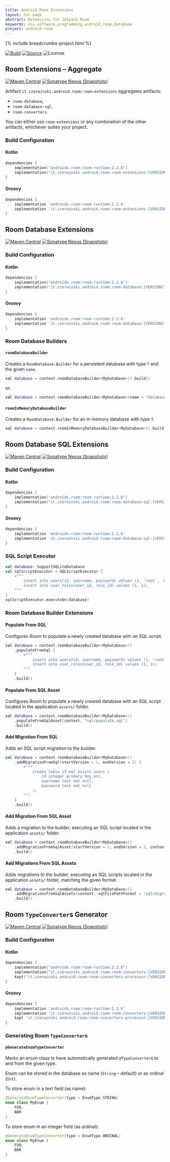 ```yaml
---
title: Android Room Extensions
layout: toc-page
abstract: Extensions for Jetpack Room
keywords: oss,software,programming,android,room,database
project: android-room
---
```


{% include breadcrumbs-project.html %}

[![Build](https://github.com/sczerwinski/android-room/workflows/Build/badge.svg)][ci-build]
[![Source](https://img.shields.io/badge/source-GitHub-blue.svg)](https://github.com/sczerwinski/android-room)
![License](https://img.shields.io/badge/license-Apache%202-blue)

## Room Extensions – Aggregate

[![Maven Central](https://img.shields.io/maven-central/v/it.czerwinski.android.room/room-extensions)][room-extensions-release]
[![Sonatype Nexus (Snapshots)](https://img.shields.io/nexus/s/it.czerwinski.android.room/room-extensions?server=https%3A%2F%2Foss.sonatype.org)][room-extensions-snapshot]

Artifact `it.czerwinski.android.room:room-extensions` aggregates artifacts:
- `room-database`,
- `room-database-sql`,
- `room-converters`.

You can either use `room-extensions` or any combination of the other artifacts, whichever suites your project.

### Build Configuration

#### Kotlin
```kotlin
dependencies {
    implementation("androidx.room:room-runtime:2.2.6")
    implementation("it.czerwinski.android.room:room-extensions:[VERSION]")
}
```

#### Groovy
```groovy
dependencies {
    implementation 'androidx.room:room-runtime:2.2.6'
    implementation 'it.czerwinski.android.room:room-extensions:[VERSION]'
}
```

## Room Database Extensions

[![Maven Central](https://img.shields.io/maven-central/v/it.czerwinski.android.room/room-database)][room-database-release]
[![Sonatype Nexus (Snapshots)](https://img.shields.io/nexus/s/it.czerwinski.android.room/room-database?server=https%3A%2F%2Foss.sonatype.org)][room-database-snapshot]

### Build Configuration

#### Kotlin
```kotlin
dependencies {
    implementation("androidx.room:room-runtime:2.2.6")
    implementation("it.czerwinski.android.room:room-database:[VERSION]")
}
```

#### Groovy
```groovy
dependencies {
    implementation 'androidx.room:room-runtime:2.2.6'
    implementation 'it.czerwinski.android.room:room-database:[VERSION]'
}
```

### Room Database Builders

#### `roomDatabaseBuilder`
Creates a `RoomDatabase.Builder` for a persistent database with type `T` and the given `name`.

```kotlin
val database = context.roomDatabaseBuilder<MyDatabase>().build()
```
or:
```kotlin
val database = context.roomDatabaseBuilder<MyDatabase>(name = "database").build()
```

#### `roomInMemoryDatabaseBuilder`
Creates a `RoomDatabase.Builder` for an in memory database with type `T`.

```kotlin
val database = context.roomInMemoryDatabaseBuilder<MyDatabase>().build()
```

## Room Database SQL Extensions

[![Maven Central](https://img.shields.io/maven-central/v/it.czerwinski.android.room/room-database-sql)][room-database-sql-release]
[![Sonatype Nexus (Snapshots)](https://img.shields.io/nexus/s/it.czerwinski.android.room/room-database-sql?server=https%3A%2F%2Foss.sonatype.org)][room-database-sql-snapshot]

### Build Configuration

#### Kotlin
```kotlin
dependencies {
    implementation("androidx.room:room-runtime:2.2.6")
    implementation("it.czerwinski.android.room:room-database-sql:[VERSION]")
}
```

#### Groovy
```groovy
dependencies {
    implementation 'androidx.room:room-runtime:2.2.6'
    implementation 'it.czerwinski.android.room:room-database-sql:[VERSION]'
}
```

### SQL Script Executor

```kotlin
val database: SupportSQLiteDatabase
val sqlScriptExecutor = SQLScriptExecutor {
    +"""
        insert into users(id, username, password) values (1, 'root', 'qwerty');
        insert into user_roles(user_id, role_id) values (1, 1);
    """
}
sqlScriptExecutor.executeOn(database)
```

### Room Database Builder Extensions

#### Populate From SQL
Configures Room to populate a newly created database with an SQL script.

```kotlin
val database = context.roomDatabaseBuilder<MyDatabase>()
    .populateFromSql {
        +"""
            insert into users(id, username, password) values (1, 'root', 'qwerty');
            insert into user_roles(user_id, role_id) values (1, 1);
        """
    }
    .build()
```

#### Populate From SQL Asset
Configures Room to populate a newly created database with an SQL script located in the application `assets/` folder.

```kotlin
val database = context.roomDatabaseBuilder<MyDatabase>()
    .populateFromSqlAsset(context, "sql/populate.sql")
    .build()
```

#### Add Migration From SQL
Adds an SQL script migration to the builder.

```kotlin
val database = context.roomDatabaseBuilder<MyDatabase>()
    .addMigrationFromSql(startVersion = 1, endVersion = 2) {
        +"""
            create table if not exists users (
                id integer primary key asc,
                username text not null,
                password text not null
            );
        """
    }
    .build()
```

#### Add Migration From SQL Asset
Adds a migration to the builder, executing an SQL script located in the application `assets/` folder.

```kotlin
val database = context.roomDatabaseBuilder<MyDatabase>()
    .addMigrationFromSqlAsset(startVersion = 1, endVersion = 2, context, "sql/migrate_1_2.sql")
    .build()
```

#### Add Migrations From SQL Assets
Adds migrations to the builder, executing an SQL scripts located in the application `assets/` folder,
matching the given format.

```kotlin
val database = context.roomDatabaseBuilder<MyDatabase>()
    .addMigrationsFromSqlAssets(context, sqlFilePathFormat = "sql/migrate_{}_{}.sql")
    .build()
```

## Room `TypeConverter`s Generator

[![Maven Central](https://img.shields.io/maven-central/v/it.czerwinski.android.room/room-converters)][room-converters-release]
[![Sonatype Nexus (Snapshots)](https://img.shields.io/nexus/s/it.czerwinski.android.room/room-converters?server=https%3A%2F%2Foss.sonatype.org)][room-converters-snapshot]

### Build Configuration

#### Kotlin
```kotlin
dependencies {
    implementation("androidx.room:room-runtime:2.2.6")
    implementation("it.czerwinski.android.room:room-converters:[VERSION]")
    kapt("it.czerwinski.android.room:room-converters-processor:[VERSION]")
}
```

#### Groovy
```groovy
dependencies {
    implementation 'androidx.room:room-runtime:2.2.6'
    implementation 'it.czerwinski.android.room:room-converters:[VERSION]'
    kapt 'it.czerwinski.android.room:room-converters-processor:[VERSION]'
}
```

### Generating Room `TypeConverter`s

#### `@GenerateEnumTypeConverter`
Marks an enum class to have automatically generated `@TypeConverter`s to and from the given type.

Enum can be stored in the database as name (`String` – default) or as ordinal (`Int`).

To store enum in a text field (as name):
```kotlin
@GenerateEnumTypeConverter(type = EnumType.STRING)
enum class MyEnum {
    FOO,
    BAR
}
```

To store enum in an integer field (as ordinal):
```kotlin
@GenerateEnumTypeConverter(type = EnumType.ORDINAL)
enum class MyEnum {
    FOO,
    BAR
}
```


[ci-build]: https://github.com/sczerwinski/android-room/actions?query=workflow%3ABuild
[room-extensions-release]: https://repo1.maven.org/maven2/it/czerwinski/android/room/room-extensions/
[room-extensions-snapshot]: https://oss.sonatype.org/content/repositories/snapshots/it/czerwinski/android/room/room-extensions/
[room-database-release]: https://repo1.maven.org/maven2/it/czerwinski/android/room/room-database/
[room-database-snapshot]: https://oss.sonatype.org/content/repositories/snapshots/it/czerwinski/android/room/room-database/
[room-database-sql-release]: https://repo1.maven.org/maven2/it/czerwinski/android/room/room-database-sql/
[room-database-sql-snapshot]: https://oss.sonatype.org/content/repositories/snapshots/it/czerwinski/android/room/room-database-sql/
[room-converters-release]: https://repo1.maven.org/maven2/it/czerwinski/android/room/room-converters/
[room-converters-snapshot]: https://oss.sonatype.org/content/repositories/snapshots/it/czerwinski/android/room/room-converters/